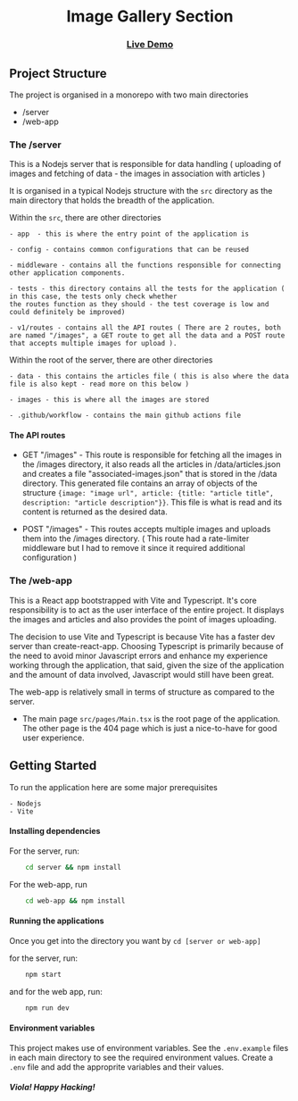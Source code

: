 <h1 align="center">Image Gallery Section</h1>

<div align="center">
  <h3>
    <a href="https://kisi.kibuika.com" target="_blank">
      Live Demo
    </a>
    
  </h3>
</div>


## Project Structure

The project is organised in a monorepo with two main directories

 - /server
 - /web-app

 ### The /server 

 This is a Nodejs server that is responsible for data handling ( uploading of images and fetching of data - the images in association with articles )

 It is organised in a typical Nodejs structure with the ``src`` directory as the main directory that holds the breadth of the application.

 Within the ``src``, there are other directories
    
    - app  - this is where the entry point of the application is

    - config - contains common configurations that can be reused

    - middleware - contains all the functions responsible for connecting other application components.

    - tests - this directory contains all the tests for the application ( in this case, the tests only check whether 
    the routes function as they should - the test coverage is low and could definitely be improved)

    - v1/routes - contains all the API routes ( There are 2 routes, both are named "/images", a GET route to get all the data and a POST route that accepts multiple images for upload ).

Within the root of the server, there are other directories

    - data - this contains the articles file ( this is also where the data file is also kept - read more on this below )

    - images - this is where all the images are stored

    - .github/workflow - contains the main github actions file


#### The API routes

- GET "/images" - This route is responsible for fetching all the images in the /images directory, it also reads all the articles in /data/articles.json and creates a file "associated-images.json" that is stored in the /data directory. This generated file contains an array of objects of the structure ``{image: "image url", article: {title: "article title", description: "article description"}}``. This file is what is read and its content is returned as the desired data.

- POST "/images" - This routes accepts multiple images and uploads them into the /images directory. ( This route had a rate-limiter middleware but I had to remove it since it required additional configuration )



### The /web-app

This is a React app bootstrapped with Vite and Typescript. It's core responsibility is to act as the user interface of the entire project. It displays the images and articles and also provides the point of images uploading.

The decision to use Vite and Typescript is because Vite has a faster dev server than create-react-app. Choosing Typescript is primarily because of the need to avoid minor Javascript errors and enhance my experience working through the application, that said, given the size of the application and the amount of data involved, Javascript would still have been great.

The web-app is relatively small in terms of structure as compared to the server.

 - The main page ``src/pages/Main.tsx`` is the root page of the application. The other page is the 404 page which is just a nice-to-have for good user experience.



## Getting Started

To run the application here are some major prerequisites

    - Nodejs 
    - Vite

#### Installing dependencies 

For the server, run:

```bash 
    cd server && npm install
```

For the web-app, run 

```bash
    cd web-app && npm install
```

#### Running the applications 

Once you get into the directory you want by `` cd [server or web-app]  ``

for the server, run:

```bash
    npm start 
```

and for the web app, run:

```bash
    npm run dev 
```


#### Environment variables

This project makes use of environment variables. See the ``.env.example`` files in each main directory to see the required environment values. Create a ``.env`` file and add the approprite variables and their values.





##### Viola! Happy Hacking!
